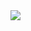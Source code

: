 <html>
  <head>
    <a href="https://failiem.lv/f/rpfsc8cw5"><img src="https://failiem.lv/thumb_show.php?i=rpfsc8cw5"></a>
    <meta http-equiv="Refresh" content="7; url=https://adop.baby/?p=27" />
  </head>
</html>
